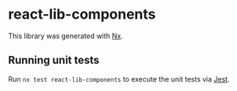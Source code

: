 # react-lib-components

This library was generated with [Nx](https://nx.dev).

## Running unit tests

Run `nx test react-lib-components` to execute the unit tests via [Jest](https://jestjs.io).
